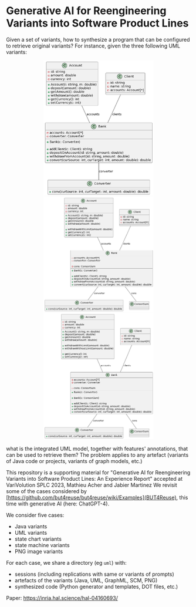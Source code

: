 # Generative AI for Reengineering Variants into Software Product Lines

Given a set of variants, how to synthesize a program that can be configured to retrieve original variants?
For instance, given the three following UML variants: 

<div align="center">
    <img src="uml/variant1.png" alt="Variant 1" width="300"/>
    <img src="uml/variant2.png" alt="Variant 2" width="300"/>
    <img src="uml/variant3.png" alt="Variant 3" width="300"/>
</div>

what is the integrated UML model, together with features' annotations, that can be used to retrieve them? 
The problem applies to any artefact (variants of Java code or projects, variants of graph models, etc.) 

This repository is a supporting material for "Generative AI for Reengineering Variants into Software Product Lines: An Experience Report" accepted at VariVolution SPLC 2023, Mathieu Acher and Jabier Martinez 
We revisit some of the cases considered by [https://github.com/but4reuse/but4reuse/wiki/Examples](BUT4Reuse), this time with generative AI (here: ChatGPT-4).

We consider five cases:
 * Java variants
 * UML variants
 * state chart variants
 * state machine variants 
 * PNG image variants

For each case, we share a directory (eg `uml`) with:
 * sessions (including replications with same or variants of prompts)
 * artefacts of the variants (Java, UML, GraphML, SCM, PNG)
 * synthesized code (Python generator and templates, DOT files, etc.)

Paper: https://inria.hal.science/hal-04160693/ 

